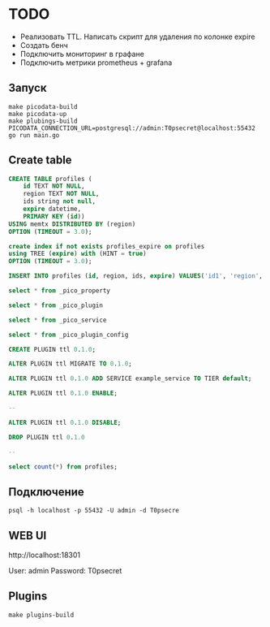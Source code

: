 # TODO

- Реализовать TTL. Написать скрипт для удаления по колонке expire
- Создать бенч
- Подключить мониторинг в графане
- Подключить метрики prometheus + grafana

## Запуск

```
make picodata-build
make picodata-up
make plubings-build
PICODATA_CONNECTION_URL=postgresql://admin:T0psecret@localhost:55432 go run main.go
```

## Create table

```sql
CREATE TABLE profiles (
    id TEXT NOT NULL,
    region TEXT NOT NULL,
    ids string not null,
    expire datetime,
    PRIMARY KEY (id))
USING memtx DISTRIBUTED BY (region)
OPTION (TIMEOUT = 3.0);

create index if not exists profiles_expire on profiles
using TREE (expire) with (HINT = true)
OPTION (TIMEOUT = 3.0);

INSERT INTO profiles (id, region, ids, expire) VALUES('id1', 'region', '1,2,3', '2025-10-15T14:19:50.047Z');

select * from _pico_property

select * from _pico_plugin

select * from _pico_service

select * from _pico_plugin_config

CREATE PLUGIN ttl 0.1.0;

ALTER PLUGIN ttl MIGRATE TO 0.1.0;

ALTER PLUGIN ttl 0.1.0 ADD SERVICE example_service TO TIER default;

ALTER PLUGIN ttl 0.1.0 ENABLE;

--

ALTER PLUGIN ttl 0.1.0 DISABLE;

DROP PLUGIN ttl 0.1.0

--

select count(*) from profiles;
```

## Подключение

```
psql -h localhost -p 55432 -U admin -d T0psecre
```

## WEB UI

http://localhost:18301

User: admin
Password: T0psecret

## Plugins

```
make plugins-build
```
